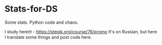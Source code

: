 # Stats-for-DS
Some stats. Python code and chaos.

I study here🤓 - https://stepik.org/course/76/promo
It's on Russian, but here I translate some things and post code here.
